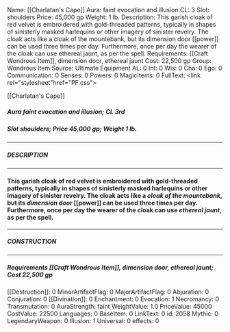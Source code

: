 Name: [[Charlatan's Cape]]
Aura: faint evocation and illusion
CL: 3
Slot: shoulders
Price: 45,000 gp
Weight: 1 lb.
Description: This garish cloak of red velvet is embroidered with gold-threaded patterns, typically in shapes of sinisterly masked harlequins or other imagery of sinister revelry. The cloak acts like a cloak of the mountebank, but its dimension door [[power]] can be used three times per day. Furthermore, once per day the wearer of the cloak can use ethereal jaunt, as per the spell.
Requirements: [[Craft Wondrous Item]], dimension door, ethereal jaunt
Cost: 22,500 gp
Group: Wondrous Item
Source: Ultimate Equipment
AL: 0
Int: 0
Wis: 0
Cha: 0
Ego: 0
Communication: 0
Senses: 0
Powers: 0
MagicItems: 0
FullText: <link rel="stylesheet"href="PF.css"><div class="heading"><p class="alignleft">[[Charlatan's Cape]]</p><div style="clear: both;"></div></div><div><h5><b>Aura </b>faint evocation and illusion; <b>CL </b>3rd</h5><h5><b>Slot </b>shoulders; <b>Price </b>45,000 gp; <b>Weight </b>1 lb.</h5></div><hr/><div><h5><b>DESCRIPTION</b></h5></div><hr/><div><h4><p>This garish cloak of red velvet is embroidered with gold-threaded patterns, typically in shapes of sinisterly masked harlequins or other imagery of sinister revelry. The cloak acts like a <i>cloak of the mountebank</i>, but its <i>dimension door</i> [[power]] can be used three times per day. Furthermore, once per day the wearer of the cloak can use <i>ethereal jaunt</i>, as per the spell.</p></h4></div><hr/><div><h5><b>CONSTRUCTION</b></h5></div><hr/><div><h5><b>Requirements </b>[[Craft Wondrous Item]], <i>dimension door</i>, <i>ethereal jaunt</i>; <b>Cost </b>22,500 gp</h5></div>
[[Destruction]]: 0
MinorArtifactFlag: 0
MajorArtifactFlag: 0
Abjuration: 0
Conjuration: 0
[[Divination]]: 0
Enchantment: 0
Evocation: 1
Necromancy: 0
Transmutation: 0
AuraStrength: faint
WeightValue: 1.0
PriceValue: 45000
CostValue: 22500
Languages: 0
BaseItem: 0
LinkText: 0
id: 2058
Mythic: 0
LegendaryWeapon: 0
Illusion: 1
Universal: 0
effects: 0
